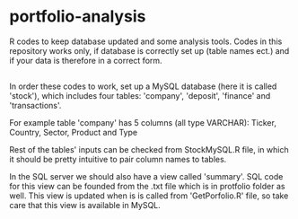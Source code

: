 # portfolio-analysis
R codes to keep database updated and some analysis tools. Codes in this repository
works only, if database is correctly set up (table names ect.) and if your data is
therefore in a correct form.

##

In order these codes to work, set up a MySQL database (here it is called 'stock'), which
includes four tables: 'company', 'deposit', 'finance' and 'transactions'.

For example table 'company' has 5 columns (all type VARCHAR): Ticker, Country, Sector, Product and Type

Rest of the tables' inputs can be checked from StockMySQL.R file, in which it should be
pretty intuitive to pair column names to tables.

In the SQL server we should also have a view called 'summary'. SQL code for this view can be
founded from the .txt file which is in protfolio folder as well. This view is updated when
is is called from 'GetPorfolio.R' file, so take care that this view is available in MySQL.

